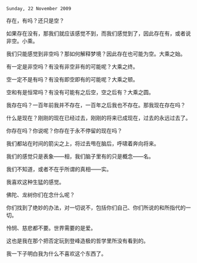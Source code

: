 `Sunday, 22 November 2009`

存在，有吗？还只是空？

如果存在没有，那我们就应该感觉不到，而我们感觉到了，因此存在有，或者说
非空。小乘。

我们只能感觉到非空吗？那如何解释梦境？因此存在也可能为空。大乘之始。

有一定是非空吗？有没有非空非有的可能呢？大乘之终。

空一定不是有吗？有没有即空即有的可能呢？大乘之顿。

空和有是恒常吗？有没有可能有之后空，空之后有？大乘之圆。

我存在吗？一百年前我并不存在，一百年之后我也不存在。那我现在存在吗？

什么是现在？刚刚的现在已经过去，刚刚的将来已成现在，过去的永远过去了。

你存在吗？你说呢？你存在于永不停留的现在吗？

我们都站在时间的箭尖之上，将过去甩在脑后，呼啸着奔向将来。

我们的感觉只是表象——相，我们脑子里有的只是概念——名。

我们不知道，或者不在乎所谓的真相——实。

我喜欢这种生猛的感觉。

佛陀、龙树你们在念什么呢？

你们找到了绝妙的办法，对一切说不，包括你们自己、你们所说的和所指代的一
切。

怜悯、慈悲都不要。世界需要的是爱。
  
这也是我在那个把否定玩到登峰造极的哲学里所没有看到的。

我一下子明白我为什么不喜欢这个东西了。
